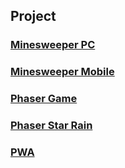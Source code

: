 ## Project

### [Minesweeper PC](https://prog106.github.io/minesweeper/minesweeper.html)

### [Minesweeper Mobile](https://prog106.github.io/minesweeper/minesweeper.mobile.html)

### [Phaser Game](https://prog106.github.io/phaser/star.html)

### [Phaser Star Rain](https://prog106.github.io/phaser/starrain.html)

### [PWA](https://prog106.github.io/pwa/index.html)
